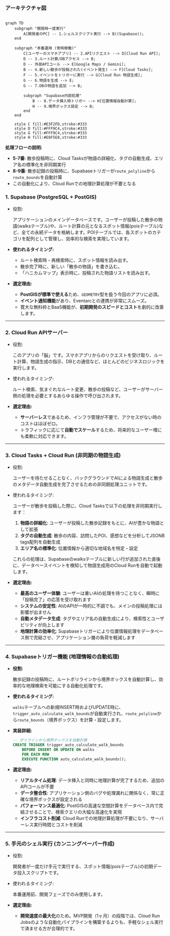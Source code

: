 ### アーキテクチャ図

```mermaid

graph TD
    subgraph "開発時一度実行"
        A[開発者のPC] -- 1.シェルスクリプト実行 --> B((Supabase));
    end

    subgraph "本番運用 (常時稼働)"
        C[ユーザーのスマホアプリ] -- 2.APIリクエスト --> D[Cloud Run API];
        D -- 3.ルート計算/DBアクセス --> B;
        D -- 外部APIコール --> E[Google Maps / Gemini];
        B -- 4.新しい散歩が投稿された(イベント発生) --> F[Cloud Tasks];
        F -- 5.イベントをトリガーに実行 --> G[Cloud Run 物語生成];
        G -- 6.物語を生成 --> E;
        G -- 7.DBの物語を追加 --> B;
        
        subgraph "Supabase内部処理"
            B -- 8.データ挿入時トリガー --> H[位置情報自動計算];
            H -- 9.境界ボックス設定 --> B;
        end
    end

    style C fill:#E3F2FD,stroke:#333
    style D fill:#FFF9C4,stroke:#333
    style G fill:#FFF9C4,stroke:#333
    style H fill:#E8F5E8,stroke:#333
```

**処理フローの説明:**
- **5-7番**: 散歩投稿時に、Cloud Tasksが物語の詳細化、タグの自動生成、エリア名の標準化を非同期実行
- **8-9番**: 散歩記録の投稿時に、Supabaseトリガーが`route_polyline`から`route_bounds`を自動計算
- この自動化により、Cloud Runでの地理計算処理が不要となる

### 1. Supabase (PostgreSQL + PostGIS)

- 役割:
    
    アプリケーションのメインデータベースです。ユーザーが投稿した散歩の物語(walksテーブル)や、ルート計算の元となるスポット情報(poisテーブル)など、全ての永続データを格納します。POIテーブルでは、各スポットのカテゴリを配列として管理し、効率的な検索を実現しています。
    
- **使われるタイミング:**
    - ルート検索時・再検索時に、スポット情報を読み出す。
    - 散歩完了時に、新しい「散歩の物語」を書き込む。
    - 「ハニカムマップ」表示時に、投稿された物語リストを読み出す。
- **選定理由:**
    - **PostGISが標準で使える**ため、`GEOMETRY`型を扱う今回のアプリに必須。
    - **イベント通知機能**があり、Eventarcとの連携が非常にスムーズ。
    - 寛大な無料枠とBaaS機能が、**初期開発のスピードとコスト**を劇的に改善します。

---

### 2. Cloud Run APIサーバー

- 役割:
    
    このアプリの「脳」です。スマホアプリからのリクエストを受け取り、ルート計算、物語生成の指示、DBとの通信など、ほとんどのビジネスロジックを実行します。
    
- 使われるタイミング:
    
    ルート検索、気まぐれなルート変更、散歩の投稿など、ユーザーがサーバー側の処理を必要とするあらゆる操作で呼び出されます。
    
- **選定理由:**
    - **サーバーレス**であるため、インフラ管理が不要で、アクセスがない時のコストはほぼゼロ。
    - トラフィックに応じて**自動でスケール**するため、将来的なユーザー増にも柔軟に対応できます。

---

### 3. Cloud Tasks + Cloud Run (非同期の物語生成)

- 役割:
    
    ユーザーを待たせることなく、バックグラウンドでAIによる物語生成と散歩のメタデータ自動生成を完了させるための非同期処理ユニットです。
    
- 使われるタイミング:
    
    ユーザーが散歩を投稿した際に、Cloud Tasksで以下の処理を非同期実行します：
    1. **物語の詳細化**: ユーザーが投稿した散歩記録をもとに、AIが豊かな物語として拡張
    2. **タグの自動生成**: 散歩の内容、訪問したPOI、感想などを分析してJSONB tags配列を自動生成
    3. **エリア名の標準化**: 位置情報から適切な地域名を特定・設定
    
    これらの処理は、Supabaseのwalksテーブルに新しい行が追加された直後に、データベースイベントを検知して物語生成用のCloud Runを自動で起動します。
    
- **選定理由:**
    - **最高のユーザー体験**: ユーザーは重いAIの処理を待つことなく、瞬時に「投稿完了」の応答を受け取れます
    - **システムの安定性**: AIのAPIが一時的に不調でも、メインの投稿処理には影響が出ません
    - **自動メタデータ生成**: タグやエリア名の自動生成により、検索性とユーザビリティが向上します
    - **地理計算の効率化**: Supabaseトリガーにより位置情報処理をデータベース側で完結させ、アプリケーション層の負荷を軽減します

---

### 4. Supabaseトリガー機能 (地理情報の自動処理)

- **役割:**
    
    散歩記録の投稿時に、ルートポリラインから境界ボックスを自動計算し、効率的な地理検索を可能にする自動化処理です。
    
- **使われるタイミング:**
    
    `walks`テーブルへの新規INSERT時およびUPDATE時に、`trigger_auto_calculate_walk_bounds`が自動実行され、`route_polyline`から`route_bounds`（境界ボックス）を計算・設定します。
    
- **実装詳細:**
    ```sql
    -- ポリラインから境界ボックスを自動計算
    CREATE TRIGGER trigger_auto_calculate_walk_bounds
        BEFORE INSERT OR UPDATE ON walks
        FOR EACH ROW
        EXECUTE FUNCTION auto_calculate_walk_bounds();
    ```
    
- **選定理由:**
    - **リアルタイム処理**: データ挿入と同時に地理計算が完了するため、追加のAPIコールが不要
    - **データ整合性**: アプリケーション側のバグや処理漏れに関係なく、常に正確な境界ボックスが設定される
    - **パフォーマンス最適化**: PostGISの高速な空間計算をデータベース内で完結させることで、検索クエリの大幅な高速化を実現
    - **インフラコスト削減**: Cloud Runでの地理計算処理が不要になり、サーバーレス実行時間とコストを削減

---

### 5. 手元のシェル実行 (カンニングペーパー作成)

- 役割:
    
    開発者が一度だけ手元で実行する、スポット情報(poisテーブル)の初期データ投入スクリプトです。
    
- 使われるタイミング:
    
    本番運用前、開発フェーズでのみ使用します。
    
- **選定理由:**
    - **開発速度の最大化**のため。MVP開発（1ヶ月）の段階では、Cloud Run Jobsのような自動化パイプラインを構築するよりも、手軽なシェル実行で済ませる方が合理的です。